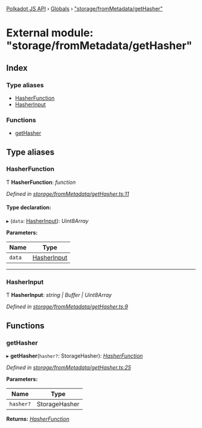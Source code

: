 [Polkadot JS API](../README.md) › [Globals](../globals.md) › ["storage/fromMetadata/getHasher"](_storage_frommetadata_gethasher_.md)

# External module: "storage/fromMetadata/getHasher"

## Index

### Type aliases

* [HasherFunction](_storage_frommetadata_gethasher_.md#hasherfunction)
* [HasherInput](_storage_frommetadata_gethasher_.md#hasherinput)

### Functions

* [getHasher](_storage_frommetadata_gethasher_.md#gethasher)

## Type aliases

###  HasherFunction

Ƭ **HasherFunction**: *function*

*Defined in [storage/fromMetadata/getHasher.ts:11](https://github.com/polkadot-js/api/blob/985749ade1/packages/api-metadata/src/storage/fromMetadata/getHasher.ts#L11)*

#### Type declaration:

▸ (`data`: [HasherInput](_storage_frommetadata_gethasher_.md#hasherinput)): *Uint8Array*

**Parameters:**

Name | Type |
------ | ------ |
`data` | [HasherInput](_storage_frommetadata_gethasher_.md#hasherinput) |

___

###  HasherInput

Ƭ **HasherInput**: *string | Buffer | Uint8Array*

*Defined in [storage/fromMetadata/getHasher.ts:9](https://github.com/polkadot-js/api/blob/985749ade1/packages/api-metadata/src/storage/fromMetadata/getHasher.ts#L9)*

## Functions

###  getHasher

▸ **getHasher**(`hasher?`: StorageHasher): *[HasherFunction](_storage_frommetadata_gethasher_.md#hasherfunction)*

*Defined in [storage/fromMetadata/getHasher.ts:25](https://github.com/polkadot-js/api/blob/985749ade1/packages/api-metadata/src/storage/fromMetadata/getHasher.ts#L25)*

**Parameters:**

Name | Type |
------ | ------ |
`hasher?` | StorageHasher |

**Returns:** *[HasherFunction](_storage_frommetadata_gethasher_.md#hasherfunction)*
